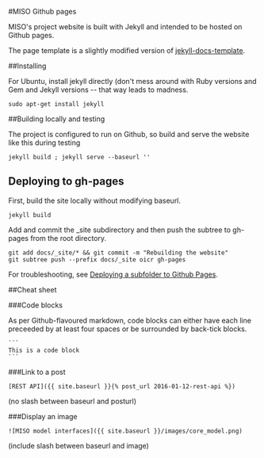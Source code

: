 #MISO Github pages

MISO's project website is built with Jekyll and intended to be hosted on Github pages.

The page template is a slightly modified version of [jekyll-docs-template](http://bruth.github.io/jekyll-docs-template).


##Installing

For Ubuntu, install jekyll directly (don't mess around with Ruby versions and Gem and Jekyll versions -- that way leads to madness.

    sudo apt-get install jekyll


##Building locally and testing

The project is configured to run on Github, so build and serve the website like this during testing

    jekyll build ; jekyll serve --baseurl ''


## Deploying to gh-pages

First, build the site locally without modifying baseurl.

    jekyll build


Add and commit the _site subdirectory and then push the subtree to gh-pages from the root directory.

    git add docs/_site/* && git commit -m "Rebuilding the website"
    git subtree push --prefix docs/_site oicr gh-pages    

For troubleshooting, see [Deploying a subfolder to Github Pages](https://gist.github.com/cobyism/4730490).


##Cheat sheet

###Code blocks

As per Github-flavoured markdown, code blocks can either have each line preceeded by at least four spaces or be surrounded by back-tick blocks.

    ```
    This is a code block
    ```

###Link to a post

    [REST API]({{ site.baseurl }}{% post_url 2016-01-12-rest-api %})


(no slash between baseurl and posturl)

###Display an image

    ![MISO model interfaces]({{ site.baseurl }}/images/core_model.png)

(include slash between baseurl and image)
